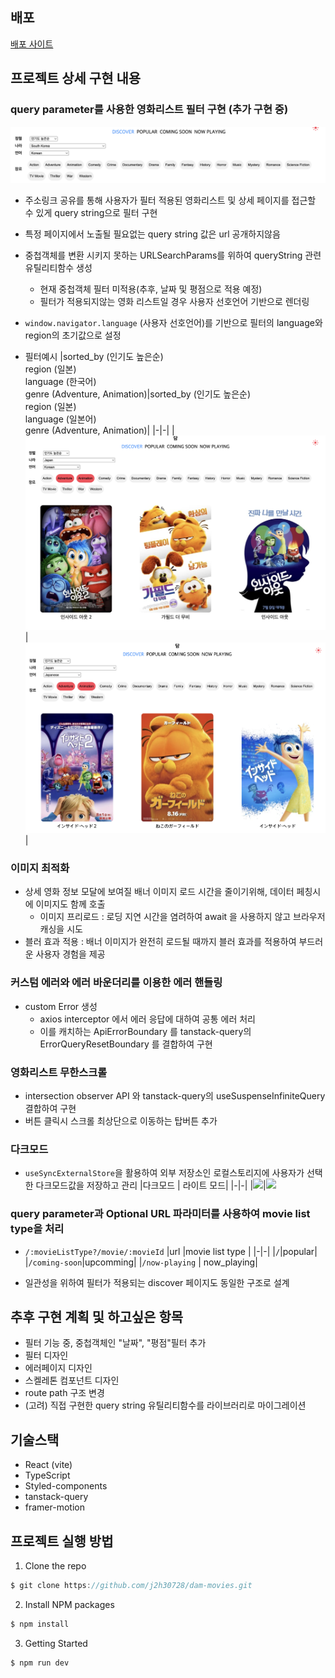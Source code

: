 ## 배포

[배포 사이트](https://dam-movies.vercel.app/)<br/>

## 프로젝트 상세 구현 내용

### query parameter를 사용한 영화리스트 필터 구현 (추가 구현 중)

![filter](./docs/filter.png)

- 주소링크 공유를 통해 사용자가 필터 적용된 영화리스트 및 상세 페이지를 접근할 수 있게 query string으로 필터 구현
- 특정 페이지에서 노출될 필요없는 query string 값은 url 공개하지않음
- 중첩객체를 변환 시키지 못하는 URLSearchParams를 위하여 queryString 관련 유틸리티함수 생성
  - 현재 중첩객체 필터 미적용(추후, 날짜 및 평점으로 적용 예정)
  - 필터가 적용되지않는 영화 리스트일 경우 사용자 선호언어 기반으로 렌더링
- `window.navigator.language` (사용자 선호언어)를 기반으로 필터의 language와 region의 초기값으로 설정

- 필터예시
  |sorted_by (인기도 높은순) <br/> region (일본) <br/> language (한국어) <br/> genre (Adventure, Animation)|sorted_by (인기도 높은순) <br/> region (일본) <br/> language (일본어) <br/> genre (Adventure, Animation)|
  |-|-|
  |<img src='./docs/filter-1.png' src='필터예시1' />|<img src='./docs/filter-2.png' src='필터예시2' />|

### 이미지 최적화

- 상세 영화 정보 모달에 보여질 배너 이미지 로드 시간을 줄이기위해, 데이터 페칭시에 이미지도 함께 호출
  - 이미지 프리로드 : 로딩 지연 시간을 염려하여 await 을 사용하지 않고 브라우저 캐싱을 시도
- 블러 효과 적용 : 배너 이미지가 완전히 로드될 때까지 블러 효과를 적용하여 부드러운 사용자 경험을 제공

### 커스텀 에러와 에러 바운더리를 이용한 에러 핸들링

- custom Error 생성
  - axios interceptor 에서 에러 응답에 대하여 공통 에러 처리
  - 이를 캐치하는 ApiErrorBoundary 를 tanstack-query의 ErrorQueryResetBoundary 를 결합하여 구현

### 영화리스트 무한스크롤

- intersection observer API 와 tanstack-query의 useSuspenseInfiniteQuery 결합하여 구현
- 버튼 클릭시 스크롤 최상단으로 이동하는 탑버튼 추가

### 다크모드

- `useSyncExternalStore`을 활용하여 외부 저장소인 로컬스토리지에 사용자가 선택한 다크모드값을 저장하고 관리
  |다크모드 | 라이트 모드|
  |-|-|
  |<img src='./docs/darkmode-dark.png' />|<img src='./docs/darkmode-light.png' />

### query parameter과 Optional URL 파라미터를 사용하여 movie list type을 처리

- `/:movieListType?/movie/:movieId`
  |url |movie list type |
  |-|-|
  |`/`|popular|
  |`/coming-soon`|upcomming|
  |`/now-playing` | now_playing|

- 일관성을 위하여 필터가 적용되는 discover 페이지도 동일한 구조로 설계

## 추후 구현 계획 및 하고싶은 항목

- 필터 기능 중, 중첩객체인 "날짜", "평점"필터 추가
- 필터 디자인
- 에러페이지 디자인
- 스켈레톤 컴포넌트 디자인
- route path 구조 변경
- (고려) 직접 구현한 query string 유틸리티함수를 라이브러리로 마이그레이션

## 기술스택

- React (vite)
- TypeScript
- Styled-components
- tanstack-query
- framer-motion

## 프로젝트 실행 방법

1. Clone the repo

```javascript
$ git clone https://github.com/j2h30728/dam-movies.git
```

2. Install NPM packages

```javascript
$ npm install
```

3. Getting Started

```javascript
$ npm run dev
```

<br/>
